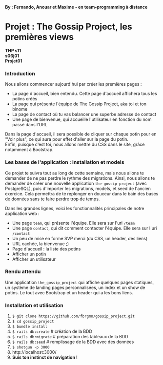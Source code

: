 **By : Fernando, Anouar et Maxime - en team-programming à distance**

# Projet : The Gossip Project, les premières views
**THP s11\
s06j01\
Projet01**

<h3>Introduction</h3>
Nous allons commencer aujourd'hui par créer les premières pages :

- La page d'accueil, bien entendu. Cette page d'accueil affichera tous les potins créés
- La page qui présente l'équipe de The Gossip Project, aka toi et ton binome
- La page de contact où tu vas balancer une superbe adresse de contact
- Une page de bienvenue, qui accueille l'utilisateur en fonction du nom passé dans l'URL

Dans la page d'accueil, il sera possible de cliquer sur chaque potin pour en "Voir plus", ce qui aura pour effet d'aller sur la page du potin.\
Enfin, puisque c'est toi, nous allons mettre du CSS dans le site, grâce notamment à Bootstrap.

<h3>Les bases de l'application : installation et models</h3>
Ce projet te suivra tout au long de cette semaine, mais nous allons te demander de ne pas perdre le rythme des migrations. Ainsi, nous allons te demander de créer une nouvelle application <code>the-gossip-project</code> (avec PostgreSQL), puis d'importer les migrations, models, et seed de l'ancien exercice. Cela permettra de te replonger en douceur dans le bain des bases de données sans te faire perdre trop de temps.

Dans les grandes lignes, voici les fonctionnalités principales de notre application web :

- Une page <code>team</code>, qui présente l'équipe. Elle sera sur l'uri <code>/team</code>
- Une page <code>contact</code>, qui dit comment contacter l'équipe. Elle sera sur l'uri <code>/contact</code>
- Un peu de mise en forme SVP merci (du CSS, un header, des liens)
- URL cachée, la bienvenue ;)
- Page d'accueil : la liste des potins
- Afficher un potin
- Afficher un utilisateur

<h3>Rendu attendu</h3>
Une application <code>the_gossip_project</code> qui affiche quelques pages statiques, un système de landing pages personnalisées, un index et un show de potins. Le tout avec Bootstrap et un header qui a les bons liens.

<h3>Installation et utilisation</h3>

1. ```$ git clone https://github.com/fbrgmn/gossip_project.git```
2. ```$ cd gossip_project```
3. ```$ bundle install```
4. ```$ rails db:create``` # création de la BDD
5. ```$ rails db:migrate``` # préparation des tableaux de la BDD
6. ```$ rails db:seed``` # remplissage de la BDD avec des données
7. ```$ shotgun -p 3000```
8. http://localhost:3000/
9. **Suis ton instinct de navigation !**
